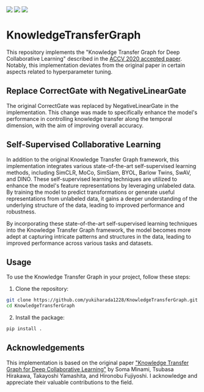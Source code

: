 <p style="display: inline">
  <img src="https://img.shields.io/badge/-Python-F2C63C.svg?logo=python&style=for-the-badge">
  <img src="https://img.shields.io/badge/-Pytorch-11b3d3.svg?logo=pytorch&style=for-the-badge">
  <img src="https://img.shields.io/badge/-arxiv-B31B1B.svg?logo=arxiv&style=for-the-badge">
  <!-- <img src="https://img.shields.io/badge/-Docker-eb7739.svg?logo=docker&style=for-the-badge"> -->
</p>

# KnowledgeTransferGraph

This repository implements the "Knowledge Transfer Graph for Deep Collaborative Learning" described in the [ACCV 2020 accepted paper](https://openaccess.thecvf.com/content/ACCV2020/html/Minami_Knowledge_Transfer_Graph_for_Deep_Collaborative_Learning_ACCV_2020_paper.html). Notably, this implementation deviates from the original paper in certain aspects related to hyperparameter tuning.

## Replace CorrectGate with NegativeLinearGate
The original CorrectGate was replaced by NegativeLinearGate in the implementation. This change was made to specifically enhance the model's performance in controlling knowledge transfer along the temporal dimension, with the aim of improving overall accuracy.

## Self-Supervised Collaborative Learning
In addition to the original Knowledge Transfer Graph framework, this implementation integrates various state-of-the-art self-supervised learning methods, including SimCLR, MoCo, SimSiam, BYOL, Barlow Twins, SwAV, and DINO. These self-supervised learning techniques are utilized to enhance the model's feature representations by leveraging unlabeled data. By training the model to predict transformations or generate useful representations from unlabeled data, it gains a deeper understanding of the underlying structure of the data, leading to improved performance and robustness.

By incorporating these state-of-the-art self-supervised learning techniques into the Knowledge Transfer Graph framework, the model becomes more adept at capturing intricate patterns and structures in the data, leading to improved performance across various tasks and datasets.

## Usage
To use the Knowledge Transfer Graph in your project, follow these steps:
1. Clone the repository:
```bash
git clone https://github.com/yukiharada1228/KnowledgeTransferGraph.git
cd KnowledgeTransferGraph
```
2. Install the package:
```bash
pip install .
```

## Acknowledgements

This implementation is based on the original paper ["Knowledge Transfer Graph for Deep Collaborative Learning"](https://arxiv.org/abs/1909.04286) by Soma Minami, Tsubasa Hirakawa, Takayoshi Yamashita, and Hironobu Fujiyoshi. I acknowledge and appreciate their valuable contributions to the field.

